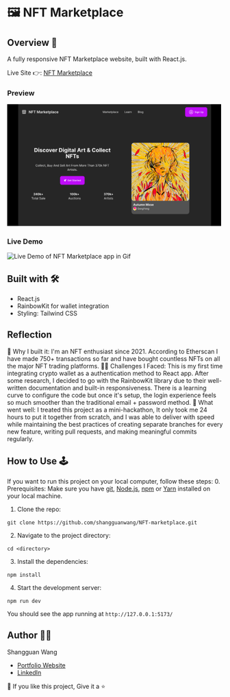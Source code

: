 # 🖼️ NFT Marketplace 

## Overview 📝

A fully responsive NFT Marketplace website, built with React.js.

Live Site 👉: [NFT Marketplace](https://nft-marketplace-home.netlify.app/)

### Preview
<img width=500 alt="Screenshot of NFT Marketplace Homepage" src="NFT-marketplace-snapshot.png">

### Live Demo
<img width=500 alt="Live Demo of NFT Marketplace app in Gif"
src="videoDemo.gif">

## Built with 🛠️
- React.js
- RainbowKit for wallet integration
- Styling: Tailwind CSS

## Reflection
🤔 Why I built it: I'm an NFT enthusiast since 2021. According to Etherscan I have made 750+ transactions so far and have bought countless NFTs on all the major NFT trading platforms. 
💆‍♀️ Challenges I Faced: This is my first time integrating crypto wallet as a authentication method to React app. After some research, I decided to go with the RainbowKit library due to their well-written documentation and built-in responsiveness. There is a learning curve to configure the code but once it's setup, the login experience feels so much smoother than the traditional email + password method.
👏 What went well: I treated this project as a mini-hackathon, It only took me 24 hours to put it together from scratch, and I was able to deliver with speed while maintaining the best practices of creating separate branches for every new feature, writing pull requests, and making meaningful commits regularly.

## How to Use 🕹️
If you want to run this project on your local computer, follow these steps:
0. Prerequisites:
Make sure you have [git](https://git-scm.com/), [Node.js]( https://nodejs.org/), [npm](https://www.npmjs.com/) or [Yarn](https://classic.yarnpkg.com/en/docs/install/) installed on your local machine.

1. Clone the repo:

```
git clone https://github.com/shangguanwang/NFT-marketplace.git
```

2. Navigate to the project directory:

```
cd <directory>
```

3. Install the dependencies:

```
npm install
```

4. Start the development server:

```
npm run dev
```
You should see the app running at `http://127.0.0.1:5173/`

## Author 👩🏻

Shangguan Wang

- [Portfolio Website](https://shangguanw.com/)
- [LinkedIn](https://www.linkedin.com/in/shangguan-wang/)

💙 If you like this project, Give it a ⭐
